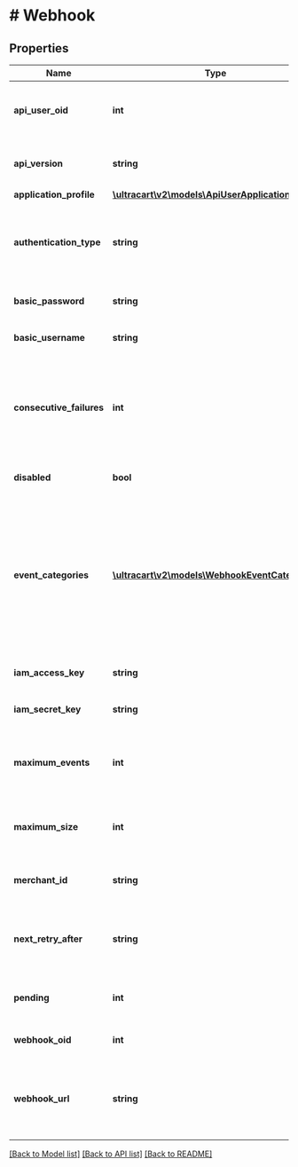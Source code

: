 # # Webhook

## Properties

Name | Type | Description | Notes
------------ | ------------- | ------------- | -------------
**api_user_oid** | **int** | Populated if webhook associated with an API user | [optional]
**api_version** | **string** | Version of the API objects that are sent in notifications | [optional]
**application_profile** | [**\ultracart\v2\models\ApiUserApplicationProfile**](ApiUserApplicationProfile.md) |  | [optional]
**authentication_type** | **string** | The type of authentication this webhook will use when communicating with your server | [optional]
**basic_password** | **string** | Basic authentication password | [optional]
**basic_username** | **string** | Basic authentication user name | [optional]
**consecutive_failures** | **int** | The number of consecutive failures that have occurred trying to deliver notifications to the target server | [optional]
**disabled** | **bool** | True if the webhook has been disabled | [optional]
**event_categories** | [**\ultracart\v2\models\WebhookEventCategory[]**](WebhookEventCategory.md) | The categories of events.  Individual events and subscriptions are handled in the child objects.  _placeholders parameter effects the population of this on a retrieval. | [optional]
**iam_access_key** | **string** | IAM Access Key for AWS SQS Delivery | [optional]
**iam_secret_key** | **string** | IAM Secret Key for AWS SQS Delivery | [optional]
**maximum_events** | **int** | The maximum number of events in the payload that UltraCart will deliver | [optional]
**maximum_size** | **int** | The maximum size of the payload that UltraCart will deliver | [optional]
**merchant_id** | **string** | The UltraCart merchant ID that owns this webhook | [optional]
**next_retry_after** | **string** | The next time UltraCart will attempt delivery if failures have been occurring | [optional]
**pending** | **int** | The number of pending events for this webhook | [optional]
**webhook_oid** | **int** | The object identifier for this webhook | [optional]
**webhook_url** | **string** | The URL to deliver events to.  Must be HTTPS for customer related information. | [optional]

[[Back to Model list]](../../README.md#models) [[Back to API list]](../../README.md#endpoints) [[Back to README]](../../README.md)
